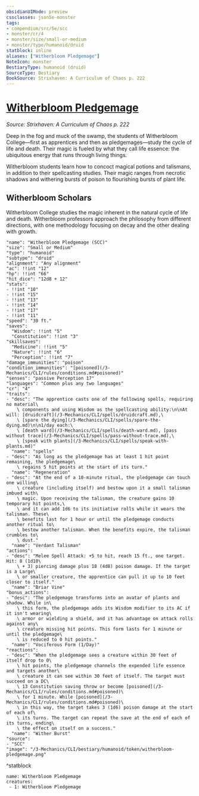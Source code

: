 ```yaml
---
obsidianUIMode: preview
cssclasses: json5e-monster
tags:
- compendium/src/5e/scc
- monster/cr/4
- monster/size/small-or-medium
- monster/type/humanoid/druid
statblock: inline
aliases: ["Witherbloom Pledgemage"]
NoteIcon: monster
BestiaryType: humanoid (druid)
SourceType: Bestiary
BookSource: Strixhaven: A Curriculum of Chaos p. 222
---
```

# [Witherbloom Pledgemage](3-Mechanics\CLI\bestiary\humanoid/witherbloom-pledgemage-scc.md)
*Source: Strixhaven: A Curriculum of Chaos p. 222*  

Deep in the fog and muck of the swamp, the students of Witherbloom College—first as apprentices and then as pledgemages—study the cycle of life and death. Their magic is fueled by what they call life essence: the ubiquitous energy that runs through living things.

Witherbloom students learn how to concoct magical potions and talismans, in addition to their spellcasting studies. Their magic ranges from necrotic shadows and withering bursts of poison to flourishing bursts of plant life.

## Witherbloom Scholars

Witherbloom College studies the magic inherent in the natural cycle of life and death. Witherbloom professors approach the philosophy from different directions, with one methodology focusing on decay and the other dealing with growth.

```statblock
"name": "Witherbloom Pledgemage (SCC)"
"size": "Small or Medium"
"type": "humanoid"
"subtype": "druid"
"alignment": "Any alignment"
"ac": !!int "12"
"hp": !!int "66"
"hit_dice": "12d8 + 12"
"stats":
- !!int "10"
- !!int "15"
- !!int "13"
- !!int "14"
- !!int "17"
- !!int "11"
"speed": "30 ft."
"saves":
  "Wisdom": !!int "5"
  "Constitution": !!int "3"
"skillsaves":
  "Medicine": !!int "5"
  "Nature": !!int "6"
  "Perception": !!int "7"
"damage_immunities": "poison"
"condition_immunities": "[poisoned](/3-Mechanics/CLI/rules/conditions.md#poisoned)"
"senses": "passive Perception 17"
"languages": "Common plus any two languages"
"cr": "4"
"traits":
- "desc": "The apprentice casts one of the following spells, requiring no material\
    \ components and using Wisdom as the spellcasting ability:\n\nAt will: [druidcraft](/3-Mechanics/CLI/spells/druidcraft.md),\
    \ [spare the dying](/3-Mechanics/CLI/spells/spare-the-dying.md)\n\n1/day each:\
    \ [death ward](/3-Mechanics/CLI/spells/death-ward.md), [pass without trace](/3-Mechanics/CLI/spells/pass-without-trace.md),\
    \ [speak with plants](/3-Mechanics/CLI/spells/speak-with-plants.md)"
  "name": "spells"
- "desc": "As long as the pledgemage has at least 1 hit point remaining, the pledgemage\
    \ regains 5 hit points at the start of its turn."
  "name": "Regeneration"
- "desc": "At the end of a 10-minute ritual, the pledgemage can touch one willing\
    \ creature (including itself) and bestow upon it a small talisman imbued with\
    \ magic. Upon receiving the talisman, the creature gains 10 temporary hit points,\
    \ and it can add 1d6 to its initiative rolls while it wears the talisman. These\
    \ benefits last for 1 hour or until the pledgemage conducts another ritual to\
    \ bestow another talisman. When the benefits expire, the talisman crumbles to\
    \ dust."
  "name": "Verdant Talisman"
"actions":
- "desc": "Melee Spell Attack: +5 to hit, reach 15 ft., one target. Hit: 8 (1d10\
    \ + 3) piercing damage plus 18 (4d8) poison damage. If the target is a Large\
    \ or smaller creature, the apprentice can pull it up to 10 feet closer to itself."
  "name": "Briar Vine"
"bonus_actions":
- "desc": "The pledgemage transforms into an avatar of plants and shadow. While in\
    \ this form, the pledgemage adds its Wisdom modifier to its AC if it isn't wearing\
    \ armor or wielding a shield, and it has advantage on attack rolls against any\
    \ creature missing hit points. This form lasts for 1 minute or until the pledgemage\
    \ is reduced to 0 hit points."
  "name": "Vociferous Form (1/Day)"
"reactions":
- "desc": "When the pledgemage sees a creature within 30 feet of itself drop to 0\
    \ hit points, the pledgemage channels the expended life essence and targets another\
    \ creature it can see within 30 feet of itself. The target must succeed on a DC\
    \ 13 Constitution saving throw or become [poisoned](/3-Mechanics/CLI/rules/conditions.md#poisoned)\
    \ for 1 minute. While [poisoned](/3-Mechanics/CLI/rules/conditions.md#poisoned)\
    \ in this way, the target takes 3 (1d6) poison damage at the start of each of\
    \ its turns. The target can repeat the save at the end of each of its turns, ending\
    \ the effect on itself on a success."
  "name": "Wither Burst"
"source":
- "SCC"
"image": "/3-Mechanics/CLI/bestiary/humanoid/token/witherbloom-pledgemage.png"
```
^statblock

```encounter-table
name: Witherbloom Pledgemage
creatures:
 - 1: Witherbloom Pledgemage
```